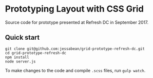 # Prototyping Layout with CSS Grid

Source code for prototype presented at Refresh DC in September 2017.

## Quick start

```
git clone git@github.com:jessabean/grid-prototype-refresh-dc.git
cd grid-prototype-refresh-dc
npm install
node server.js
```

To make changes to the code and compile `.scss` files, run `gulp watch`.

